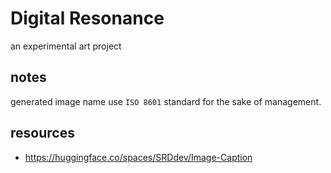 # Digital Resonance

an experimental art project

## notes

generated image name use `ISO 8601` standard for the sake of management.

## resources

- https://huggingface.co/spaces/SRDdev/Image-Caption
